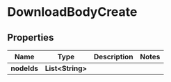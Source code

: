 # DownloadBodyCreate

## Properties
Name | Type | Description | Notes
------------ | ------------- | ------------- | -------------
**nodeIds** | **List&lt;String&gt;** |  | 
